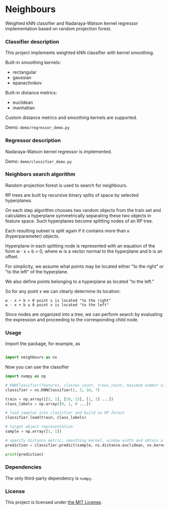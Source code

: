 # Neighbours

Weighted kNN classifier and Nadaraya-Watson kernel regressor implementation based on random projection forest.

### Classifier description

This project implements weighted kNN classifier with kernel smoothing.

Built-in smoothing kernels:

* rectangular
* gaussian
* epanechnikov

Built-in distance metrics:

* euclidean
* manhattan

Custom distance metrics and smoothing kernels are supported.

Demo: `demo/regressor_demo.py`

### Regressor description

Nadaraya-Watson kernel regressor is implemented.

Demo: `demo/classifier_demo.py`

### Neighbors search algorithm

Random projection forest is used to search for neighbours.

RP trees are built by recursive binary splits of space by selected hyperplanes.

On each step algorithm chooses two random objects from the train set
and calculates a hyperplane symmetrically separating these two objects in feature space.
Such hyperplanes become splitting nodes of an RP tree.

Each resulting subset is split again if it contains more than `m` (hyperparameter) objects. 

Hyperplane in each splitting node is represented with an equation of the form
w · x + b = 0, where w is a vector normal to the hyperplane and b is an offset.

For simplicity, we assume what points may be located either "to the right"
or "to the left" of the hyperplane.

We also define points belonging to a hyperplane as located "to the left."

So for any point x we can clearly determine its location:

```
w · x + b > 0 point x is located "to the right"
w · x + b ≤ 0 point x is located "to the left"
```

Since nodes are organized into a tree, we can perform search by evaluating the expression and proceeding to the corresponding child node.

### Usage

Import the package, for example, as

```python

import neighbours as ns
```

Now you can use the classifier

```python
import numpy as np

# KNNClassifier(features, classes_count, trees_count, maximum number of samples in one leaf of an RP tree)
classifier = ns.KNNClassifier(2, 3, 10, 7)

train = np.array([[2, 1], [10, 15], [1, 3] ...])
class_labels = np.array([0, 1, 0 ...])

# load samples into classifier and build an RP forest
classifier.load(train, class_labels)

# target object representation
sample = np.array([1, 1])

# specify distance metric, smoothing kernel, window width and obtain a prediction
prediction = classifier.predict(sample, ns.distance.euclidean, ns.kernel.gaussian, 1)

print(prediction)
```

### Dependencies

The only third-party dependency is `numpy`.

### License

This project is licensed under [the MIT License](https://raw.githubusercontent.com/hashlag/neighbours/main/LICENSE).
